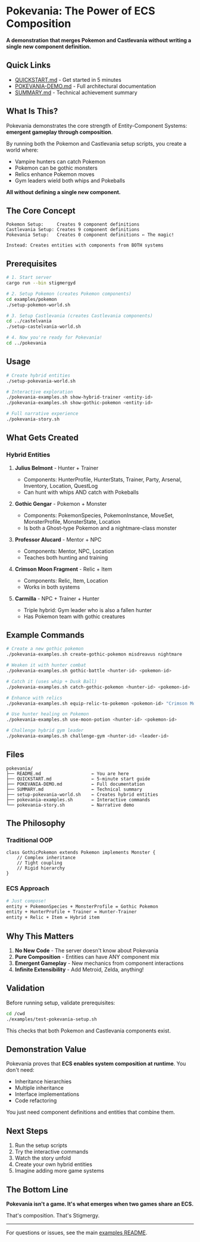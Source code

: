 # Pokevania: The Power of ECS Composition

**A demonstration that merges Pokemon and Castlevania without writing a single new component definition.**

## Quick Links

- [QUICKSTART.md](QUICKSTART.md) - Get started in 5 minutes
- [POKEVANIA-DEMO.md](POKEVANIA-DEMO.md) - Full architectural documentation
- [SUMMARY.md](SUMMARY.md) - Technical achievement summary

## What Is This?

Pokevania demonstrates the core strength of Entity-Component Systems: **emergent gameplay through composition**. 

By running both the Pokemon and Castlevania setup scripts, you create a world where:
- Vampire hunters can catch Pokemon
- Pokemon can be gothic monsters
- Relics enhance Pokemon moves
- Gym leaders wield both whips and Pokeballs

**All without defining a single new component.**

## The Core Concept

```
Pokemon Setup:     Creates 9 component definitions
Castlevania Setup: Creates 9 component definitions
Pokevania Setup:   Creates 0 component definitions ← The magic!

Instead: Creates entities with components from BOTH systems
```

## Prerequisites

```bash
# 1. Start server
cargo run --bin stigmergyd

# 2. Setup Pokemon (creates Pokemon components)
cd examples/pokemon
./setup-pokemon-world.sh

# 3. Setup Castlevania (creates Castlevania components)
cd ../castelvania  
./setup-castelvania-world.sh

# 4. Now you're ready for Pokevania!
cd ../pokevania
```

## Usage

```bash
# Create hybrid entities
./setup-pokevania-world.sh

# Interactive exploration
./pokevania-examples.sh show-hybrid-trainer <entity-id>
./pokevania-examples.sh show-gothic-pokemon <entity-id>

# Full narrative experience
./pokevania-story.sh
```

## What Gets Created

### Hybrid Entities

1. **Julius Belmont** - Hunter + Trainer
   - Components: HunterProfile, HunterStats, Trainer, Party, Arsenal, Inventory, Location, QuestLog
   - Can hunt with whips AND catch with Pokeballs

2. **Gothic Gengar** - Pokemon + Monster  
   - Components: PokemonSpecies, PokemonInstance, MoveSet, MonsterProfile, MonsterState, Location
   - Is both a Ghost-type Pokemon and a nightmare-class monster

3. **Professor Alucard** - Mentor + NPC
   - Components: Mentor, NPC, Location
   - Teaches both hunting and training

4. **Crimson Moon Fragment** - Relic + Item
   - Components: Relic, Item, Location
   - Works in both systems

5. **Carmilla** - NPC + Trainer + Hunter
   - Triple hybrid: Gym leader who is also a fallen hunter
   - Has Pokemon team with gothic creatures

## Example Commands

```bash
# Create a new gothic pokemon
./pokevania-examples.sh create-gothic-pokemon misdreavus nightmare

# Weaken it with hunter combat
./pokevania-examples.sh gothic-battle <hunter-id> <pokemon-id>

# Catch it (uses whip + Dusk Ball)
./pokevania-examples.sh catch-gothic-pokemon <hunter-id> <pokemon-id>

# Enhance with relics
./pokevania-examples.sh equip-relic-to-pokemon <pokemon-id> "Crimson Moon Fragment"

# Use hunter healing on Pokemon
./pokevania-examples.sh use-moon-potion <hunter-id> <pokemon-id>

# Challenge hybrid gym leader
./pokevania-examples.sh challenge-gym <hunter-id> <leader-id>
```

## Files

```
pokevania/
├── README.md                   ← You are here
├── QUICKSTART.md               ← 5-minute start guide
├── POKEVANIA-DEMO.md           ← Full documentation
├── SUMMARY.md                  ← Technical summary
├── setup-pokevania-world.sh    ← Creates hybrid entities
├── pokevania-examples.sh       ← Interactive commands
└── pokevania-story.sh          ← Narrative demo
```

## The Philosophy

### Traditional OOP
```
class GothicPokemon extends Pokemon implements Monster {
    // Complex inheritance
    // Tight coupling
    // Rigid hierarchy
}
```

### ECS Approach
```bash
# Just compose!
entity + PokemonSpecies + MonsterProfile = Gothic Pokemon
entity + HunterProfile + Trainer = Hunter-Trainer
entity + Relic + Item = Hybrid item
```

## Why This Matters

1. **No New Code** - The server doesn't know about Pokevania
2. **Pure Composition** - Entities can have ANY component mix
3. **Emergent Gameplay** - New mechanics from component interactions
4. **Infinite Extensibility** - Add Metroid, Zelda, anything!

## Validation

Before running setup, validate prerequisites:

```bash
cd /cwd
./examples/test-pokevania-setup.sh
```

This checks that both Pokemon and Castlevania components exist.

## Demonstration Value

Pokevania proves that **ECS enables system composition at runtime**. You don't need:
- Inheritance hierarchies
- Multiple inheritance
- Interface implementations
- Code refactoring

You just need component definitions and entities that combine them.

## Next Steps

1. Run the setup scripts
2. Try the interactive commands
3. Watch the story unfold
4. Create your own hybrid entities
5. Imagine adding more game systems

## The Bottom Line

**Pokevania isn't a game. It's what emerges when two games share an ECS.**

That's composition. That's Stigmergy.

---

For questions or issues, see the main [examples README](../README.md).
